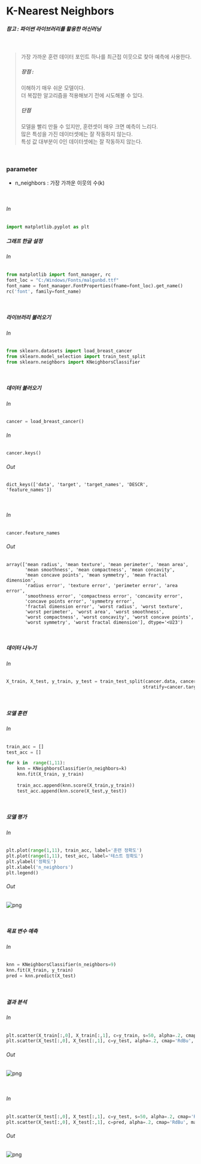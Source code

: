 
# K-Nearest Neighbors

##### 참고 : 파이썬 라이브러리를 활용한 머신러닝

<br>

> 가장 가까운 훈련 데이터 포인트 하나를 최근접 이웃으로 찾아 예측에 사용한다. <br>
> ##### 장점 : 
> 이해하기 매우 쉬운 모델이다. <br>
> 더 복잡한 알고리즘을 적용해보기 전에 시도해볼 수 있다. <br>
> ##### 단점
> 모델을 빨리 만들 수 있지만, 훈련셋이 매우 크면 예측이 느리다. <br>
> 많은 특성을 가진 데이터셋에는 잘 작동하지 않는다. <br>
> 특성 값 대부분이 0인 데이터셋에는 잘 작동하지 않는다.

<br>

### parameter
* n_neighbors : 가장 가까운 이웃의 수(k)

<br>

###### In
```python
import matplotlib.pyplot as plt
```

##### 그래프 한글 설정

###### In
```python
from matplotlib import font_manager, rc
font_loc = "C:/Windows/Fonts/malgunbd.ttf"
font_name = font_manager.FontProperties(fname=font_loc).get_name()
rc('font', family=font_name)
```

<br>

##### 라이브러리 불러오기

###### In
```python
from sklearn.datasets import load_breast_cancer
from sklearn.model_selection import train_test_split
from sklearn.neighbors import KNeighborsClassifier
```

<br>

##### 데이터 불러오기

###### In
```python
cancer = load_breast_cancer()
```

###### In
```python
cancer.keys()
```
###### Out
    dict_keys(['data', 'target', 'target_names', 'DESCR', 'feature_names'])

<br>

###### In
```python
cancer.feature_names
```
###### Out
    array(['mean radius', 'mean texture', 'mean perimeter', 'mean area',
           'mean smoothness', 'mean compactness', 'mean concavity',
           'mean concave points', 'mean symmetry', 'mean fractal dimension',
           'radius error', 'texture error', 'perimeter error', 'area error',
           'smoothness error', 'compactness error', 'concavity error',
           'concave points error', 'symmetry error',
           'fractal dimension error', 'worst radius', 'worst texture',
           'worst perimeter', 'worst area', 'worst smoothness',
           'worst compactness', 'worst concavity', 'worst concave points',
           'worst symmetry', 'worst fractal dimension'], dtype='<U23')

<br>

##### 데이터 나누기

###### In
```python
X_train, X_test, y_train, y_test = train_test_split(cancer.data, cancer.target,
                                                   stratify=cancer.target, random_state=1)
```

<br>

##### 모델 훈련

###### In
```python
train_acc = []
test_acc = []

for k in  range(1,11):
    knn = KNeighborsClassifier(n_neighbors=k)
    knn.fit(X_train, y_train)
    
    train_acc.append(knn.score(X_train,y_train))
    test_acc.append(knn.score(X_test,y_test))
```

<br>

##### 모델 평가

###### In
```python
plt.plot(range(1,11), train_acc, label='훈련 정확도')
plt.plot(range(1,11), test_acc, label='테스트 정확도')
plt.ylabel('정확도')
plt.xlabel('n_neighbors')
plt.legend()
```
###### Out
![png](png/knn_output_18_1.png)

<br>

##### 목표 변수 예측

###### In
```python
knn = KNeighborsClassifier(n_neighbors=9)
knn.fit(X_train, y_train)
pred = knn.predict(X_test)
```
<br>

##### 결과 분석

###### In
```python
plt.scatter(X_train[:,0], X_train[:,1], c=y_train, s=50, alpha=.2, cmap='RdBu')
plt.scatter(X_test[:,0], X_test[:,1], c=y_test, alpha=.2, cmap='RdBu', marker=',')
```
###### Out
![png](png/knn_output_22_1.png)

<br>

###### In
```python
plt.scatter(X_test[:,0], X_test[:,1], c=y_test, s=50, alpha=.2, cmap='RdBu')
plt.scatter(X_test[:,0], X_test[:,1], c=pred, alpha=.2, cmap='RdBu', marker=',')
```
###### Out
![png](png/knn_output_23_1.png)

